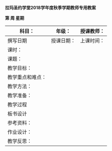 **拉玛圣约学堂2018学年度秋季学期教师专用教案**

**第 周 星期**

| 科目：           | 年级：     | 授课教师： |
|------------------|------------|------------|
| 撰写日期         | 授课日期： | 上课时间： |
| 课时：           |            |            |
| 课题：           |            |            |
| 教学目标：       |            |            |
| 教学重点和难点： |            |            |
| 教学方法：       |            |            |
| 教学准备：       |            |            |
| 教学过程         |            |            |
| 板书设计         |            |            |
| 参考资料：       |            |            |
| 作业设计：       |            |            |
| 教学反思：       |            |            |
